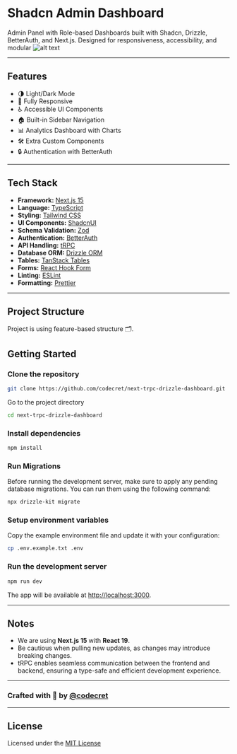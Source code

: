# Shadcn Admin Dashboard

Admin Panel with Role-based Dashboards built with Shadcn, Drizzle, BetterAuth, and Next.js. Designed for responsiveness, accessibility, and modular
![alt text](https://github.com/user-attachments/assets/142fc3b2-2cf2-4e88-9270-e086342735a8)

---

## Features

- 🌗 Light/Dark Mode
- 📱 Fully Responsive
- ♿ Accessible UI Components
- 🏠 Built-in Sidebar Navigation
- 📊 Analytics Dashboard with Charts
- 🛠️ Extra Custom Components
- 🔒 Authentication with BetterAuth

---

## Tech Stack

- **Framework:** [Next.js 15 ](https://nextjs.org)
- **Language:** [TypeScript](https://tailwindcss.com)
- **Styling:** [Tailwind CSS](https://tailwindcss.com)
- **UI Components:** [ShadcnUI](https://ui.shadcn.com)
- **Schema Validation:** [Zod](https://zod.dev)
- **Authentication:** [BetterAuth](https://www.better-auth.com)
- **API Handling:** [tRPC](https://trpc.io)
- **Database ORM:** [Drizzle ORM](https://orm.drizzle.team)
- **Tables:** [TanStack Tables](https://tanstack.com/table/latest)
- **Forms:** [React Hook Form](https://react-hook-form.com)
- **Linting:** [ESLint](https://eslint.org)
- **Formatting:** [Prettier](https://prettier.io)

---

## Project Structure

Project is using feature-based structure 🗂.

## Getting Started

### Clone the repository

```sh
git clone https://github.com/codecret/next-trpc-drizzle-dashboard.git
```

Go to the project directory

```bash
cd next-trpc-drizzle-dashboard
```

### Install dependencies

```sh
npm install
```

### Run Migrations

Before running the development server, make sure to apply any pending database migrations. You can run them using the following command:

```sh
npx drizzle-kit migrate
```

### Setup environment variables

Copy the example environment file and update it with your configuration:

```sh
cp .env.example.txt .env
```

### Run the development server

```sh
npm run dev
```

The app will be available at [http://localhost:3000](http://localhost:3000).

---

## Notes

- We are using **Next.js 15** with **React 19**.
- Be cautious when pulling new updates, as changes may introduce breaking changes.
- tRPC enables seamless communication between the frontend and backend, ensuring a type-safe and efficient development experience.

---

### Crafted with 💙 by [@codecret](https://github.com/codecret)

---

## License

Licensed under the [MIT License](https://choosealicense.com/licenses/mit/)
